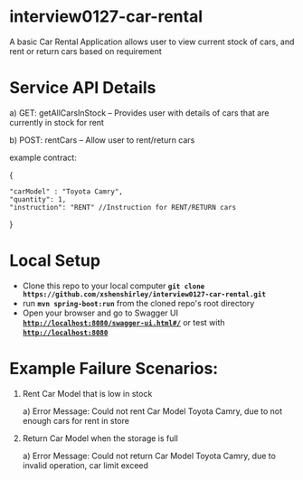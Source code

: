 # interview0127-car-rental

A basic Car Rental Application allows user to view current stock of cars, and rent or return cars based on requirement

# Service API Details

a) GET: getAllCarsInStock – Provides user with details of cars that are currently in stock for rent

b) POST: rentCars – Allow user to rent/return cars

example contract:

{

    "carModel" : "Toyota Camry",
    "quantity": 1,
    "instruction": "RENT" //Instruction for RENT/RETURN cars
}

# Local Setup

* Clone this repo to your local computer **`git clone https://github.com/xshenshirley/interview0127-car-rental.git`**
* run **`mvn spring-boot:run`** from the cloned repo's root directory
* Open your browser and go to Swagger UI [**`http://localhost:8080/swagger-ui.html#/`**](http://localhost:8080/swagger-ui.html#/) or test with [**`http://localhost:8080`**](http://localhost:8080)


# Example Failure Scenarios:

1. Rent Car Model that is low in stock 
   
   a) Error Message: Could not rent Car Model Toyota Camry, due to not
enough cars for rent in store
   

2. Return Car Model when the storage is full 
   
   a) Error Message: Could not return Car Model Toyota Camry, due to invalid      operation, car limit exceed


